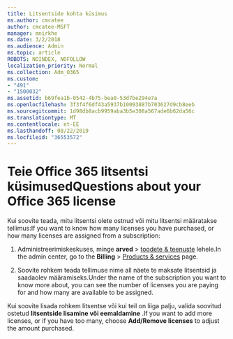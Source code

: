 ```yaml
---
title: Litsentside kohta küsimus
ms.author: cmcatee
author: cmcatee-MSFT
manager: mnirkhe
ms.date: 3/2/2018
ms.audience: Admin
ms.topic: article
ROBOTS: NOINDEX, NOFOLLOW
localization_priority: Normal
ms.collection: Adm_O365
ms.custom:
- "491"
- "1500032"
ms.assetid: b69fea1b-0542-4b75-bea0-53d7be294e7a
ms.openlocfilehash: 3f3f4f6df43a5937b10093887b703627d9cb8eeb
ms.sourcegitcommit: 1d98db8acb9959aba3b5e308a567ade6b62da56c
ms.translationtype: MT
ms.contentlocale: et-EE
ms.lasthandoff: 08/22/2019
ms.locfileid: "36553572"
---
```

# <a name="questions-about-your-office-365-license"></a><span data-ttu-id="d960d-102">Teie Office 365 litsentsi küsimused</span><span class="sxs-lookup"><span data-stu-id="d960d-102">Questions about your Office 365 license</span></span>

<span data-ttu-id="d960d-103">Kui soovite teada, mitu litsentsi olete ostnud või mitu litsentsi määratakse tellimus:</span><span class="sxs-lookup"><span data-stu-id="d960d-103">If you want to know how many licenses you have purchased, or how many licenses are assigned from a subscription:</span></span>
  
1. <span data-ttu-id="d960d-104">Administreerimiskeskuses, minge **arved** \> [toodete & teenuste](https://go.microsoft.com/fwlink/p/?linkid=842054) lehele.</span><span class="sxs-lookup"><span data-stu-id="d960d-104">In the admin center, go to the **Billing** \> [Products & services](https://go.microsoft.com/fwlink/p/?linkid=842054) page.</span></span>

2. <span data-ttu-id="d960d-105">Soovite rohkem teada tellimuse nime all näete te maksate litsentsid ja saadaolev määramiseks.</span><span class="sxs-lookup"><span data-stu-id="d960d-105">Under the name of the subscription you want to know more about, you can see the number of licenses you are paying for and how many are available to be assigned.</span></span>

<span data-ttu-id="d960d-106">Kui soovite lisada rohkem litsentse või kui teil on liiga palju, valida soovitud ostetud **litsentside lisamine või eemaldamine** .</span><span class="sxs-lookup"><span data-stu-id="d960d-106">If you want to add more licenses, or if you have too many, choose **Add/Remove licenses** to adjust the amount purchased.</span></span>